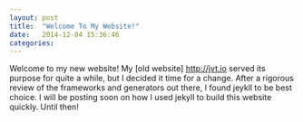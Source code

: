 ```yaml
---
layout: post
title:  "Welcome To My Website!"
date:   2014-12-04 15:36:46
categories: 
---
```

Welcome to my new website! My [old website] http://jvt.io served its purpose for quite a while, but I decided it time for a change. After a rigorous review of the frameworks and generators out there, I found jeykll to be best choice. I will be posting soon on how I used jekyll to build this website quickly. Until then!